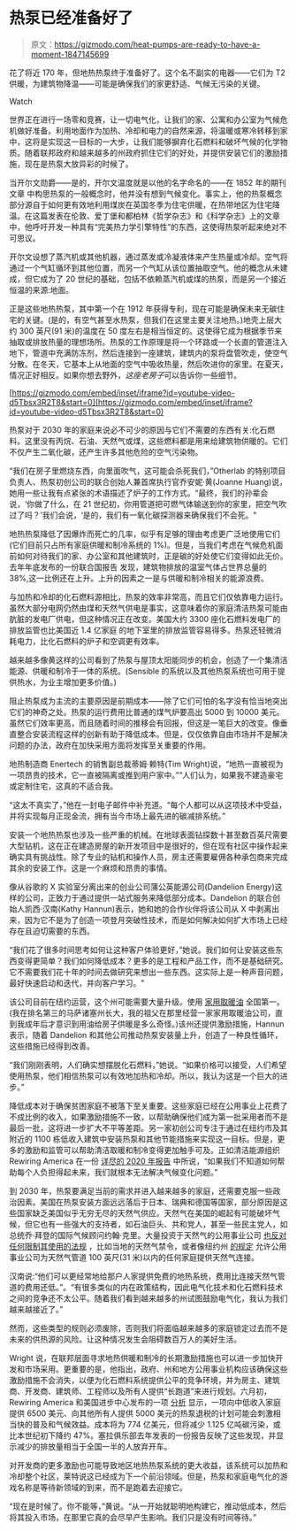 # 热泵已经准备好了

> 原文：<https://gizmodo.com/heat-pumps-are-ready-to-have-a-moment-1847145699>

花了将近 170 年，但地热热泵终于准备好了。这个名不副实的电器——它们为 T2 供暖，为建筑物降温——可能是确保我们的家更舒适、气候无污染的关键。

Watch

世界正在进行一场零和竞赛，让一切电气化，让我们的家、公寓和办公室为气候危机做好准备。利用地面作为加热、冷却和电力的自然来源，将温暖或寒冷转移到家中，这将是实现这一目标的一大步，让我们能够摒弃化石燃料和破坏气候的化学物质。随着联邦政府和越来越多的州政府抓住它们的好处，并提供安装它们的激励措施，现在是热泵大放异彩的时候了。

当开尔文勋爵——是的，开尔文温度就是以他的名字命名的——在 1852 年的期刊文章 中构思热泵的一般概念时，他并没有想到气候变化。事实上，他的热泵概念部分源自于如何更有效地利用煤炭在英国冬季为住宅供暖，在热带地区为住宅降温。在这篇发表在伦敦、爱丁堡和都柏林《哲学杂志》和《科学杂志》上的文章中，他呼吁开发一种具有“完美热力学引擎特性”的东西，这使得热泵听起来绝对不可思议。

开尔文设想了蒸汽机或其他机器，通过蒸发或冷凝液体来产生热量或冷却。空气将通过一个气缸循环到其他位置，而另一个气缸从该位置抽取空气。他的概念从未建成，但它成为了 20 世纪的基础，包括不依赖蒸汽机或煤的热泵，而是另一个接近恒温的来源:地面。

正是这些地热热泵，其中第一个在 1912 年获得专利，现在可能是确保未来无碳住宅的关键。(是的，有空气甚至水热泵，但我们在这里主要关注地热。)地壳上层大约 300 英尺(91 米)的温度在 50 度左右是相当恒定的。这使得它成为根据季节来抽取或排放热量的理想场所。热泵的工作原理是将一个环路或一个长直的管道注入地下，管道中充满防冻剂，然后连接到一座建筑，建筑内的泵将盘管吹走，使空气分散。在冬天，它基本上从地面的空气中吸收热量，然后吹进你的家里。在夏天，情况正好相反。如果你想去野外，*这座老房子*可以告诉你一些细节。

 [https://gizmodo.com/embed/inset/iframe?id=youtube-video-d5Tbsx3R2T8&start=0](https://gizmodo.com/embed/inset/iframe?id=youtube-video-d5Tbsx3R2T8&start=0) 

热泵对于 2030 年的家庭来说必不可少的原因与它们不需要的东西有关:化石燃料。这里没有丙烷、石油、天然气或煤，这些燃料都是用来给建筑物供暖的。它们不仅产生二氧化碳，还产生许多其他危险的空气污染物。

“我们在房子里燃烧东西，向里面吹气，这可能会杀死我们，”Otherlab 的特别项目负责人、热泵初创公司的联合创始人兼首席执行官乔安妮·黄(Joanne Huang)说，她用一些让我有点紧张的术语描述了炉子的工作方式。“最终，我们的孙辈会说，‘你做了什么，在 21 世纪初，你用管道把可燃气体输送到你的家里，把空气吹过了吗？’我们会说，‘是的，我们有一氧化碳探测器来确保我们不会死。"

地热热泵降低了因爆炸而死亡的几率，似乎有足够的理由考虑更广泛地使用它们(它们目前只占所有家庭供暖和制冷系统的 1%)。但是，当我们考虑在气候危机面前如何对待我们的家、办公室和其他建筑时，正是碳的好处使它们变得如此无价。去年年底发布的一份联合国报告 发现，建筑物排放的温室气体占世界总量的 38%,这一比例还在上升。上升的因素之一是与供暖和制冷相关的能源浪费。

与加热和冷却的化石燃料源相比，热泵的效率非常高，而且它们仅依靠电力运行。虽然大部分电网仍然由煤和天然气供电是事实，这意味着你的家庭清洁热泵可能由肮脏的发电厂供电，但这种情况正在改变。美国大约 3300 座化石燃料发电厂的排放监管也比美国近 1.4 亿家庭 的地下室里的排放监管容易得多。热泵还轻微消耗电力，比化石燃料的炉子和空调更有效率。

越来越多像黄这样的公司看到了热泵与屋顶太阳能同步的机会，创造了一个集清洁能源、供暖和制冷于一体的系统。(Sensible 的系统以及其他热泵系统也可用于提供热水，为业主增加更多价值。)

阻止热泵成为主流的主要原因是前期成本——除了它们可怕的名字没有恰当地突出它们的神奇之处。热泵的运行费用比普通的煤气炉要高出 5000 到 10000 美元。虽然它们效率更高，而且随着时间的推移会有回报，但这是一笔巨大的改变。像垂直整合安装流程这样的创新有助于降低成本。但是，仅仅依靠自由市场并不是解决问题的办法，政府在加快采用方面将发挥至关重要的作用。

地热制造商 Enertech 的销售副总裁蒂姆·赖特(Tim Wright)说，“地热一直被视为一项昂贵的技术，它一直被隔离或推到用户家中。”“人们认为，如果我不建造豪宅或定制住宅，这真的不适合我。

“这太不真实了，”他在一封电子邮件中补充道。“每个人都可以从这项技术中受益，并将实现每月正现金流，拥有当今市场上最先进的碳减排系统。”

安装一个地热热泵也涉及一些严重的机械。在地球表面钻探数十甚至数百英尺需要大型钻机，这在正在建造房屋的新开发项目中是很好的，但在现有社区中操作起来确实具有挑战性。除了专业的钻机和操作人员，房主还需要雇佣各种承包商来完成其余的安装工作。这是一个麻烦和昂贵的事情。

像从谷歌的 X 实验室分离出来的创业公司蒲公英能源公司(Dandelion Energy)这样的公司，正致力于通过提供一站式服务来降低部分成本。Dandelion 的联合创始人凯西·汉南(Kathy Hannun)表示，她和她的合作伙伴将该公司从 X 中剥离出来，因为它不是为了创造一项登月突破性技术，而是如何解决如何扩大市场上已经存在且迫切需要的东西。

“我们花了很多时间思考如何让这种客户体验更好，”她说。我们如何让安装这些东西变得更简单？我们如何降低成本？更多的是工程和产品工作，而不是基础研究。它不需要我们花十年的时间去做研究来想出一些东西。这实际上是一种声音问题，最好快速启动和迭代，并向客户学习。"

该公司目前在纽约运营，这个州可能需要大量升级。使用 [家用取暖油](https://www.eia.gov/energyexplained/heating-oil/use-of-heating-oil.php) 全国第一。(我在排名第三的马萨诸塞州长大，我的祖父在那里经营一家家用取暖油公司，直到我成年后才意识到用油给房子供暖是多么奇怪。)该州还提供激励措施，Hannun 表示，随着 Dandelion 和其他公司推动热泵安装量上升，创造了一种良性循环，这些措施已经得到改善。

“我们刚刚表明，人们确实想摆脱化石燃料，”她说。“如果价格可以接受，人们希望使用热泵，他们相信热泵可以有效地加热和冷却。所以，我认为这是一个巨大的进步。”

降低成本对于确保贫困家庭不被落下至关重要。这些家庭已经在公用事业上花费了不成比例的收入，如果激励措施不一致，以帮助确保他们成为第一批采用者而不是最后一批，这将进一步扩大不平等差距。另一家初创公司专注于通过在纽约市及其附近的 1100 栋低收入建筑中安装热泵和其他节能措施来实现这一目标。但是，更多的激励和监管可以帮助清洁取暖和制冷变得更加触手可及。正如清洁能源组织 Rewiring America 在一份 [详尽的 2020 年报告](https://www.rewiringamerica.org/handbook) 中所说，“如果我们不知道如何帮助每个人负担得起未来，我们就根本无法解决气候变化问题。”

到 2030 年，热泵要满足当前的需求并进入越来越多的家庭，还需要克服一些政治因素。美国在热泵安装方面远远落后于日本、瑞典和德国等国家，部分原因是这些国家缺乏美国似乎无穷无尽的天然气供应。天然气在美国的崛起有可能破坏气候，但它也有一些强大的支持者，如石油巨头、共和党人，甚至一些民主党人，如总统乔·拜登的国际气候顾问约翰·克里。大量投资于天然气的公用事业公司 [也反对任何限制其使用的法规](https://gizmodo.com/newly-revealed-emails-show-utilities-are-desperate-to-a-1847007434) ，比如当地的天然气禁令，或者像纽约州 [的规定](http://documents.dps.ny.gov/public/Common/ViewDoc.aspx?DocRefId=%7BA003DB54-B507-4F0D-8C42-39DD71E22672%7D) 允许公用事业公司为天然气管道 100 英尺(31 米)以内的任何家庭提供天然气连接。

汉南说:“他们可以更经常地给那户人家提供免费的地热系统，费用比连接天然气管道的费用还低。”。“有很多类似的内在政策结构，因此电气化技术和化石燃料技术之间的竞争还不太公平。随着我们看到越来越多的州试图鼓励电气化，我认为我们越来越接近了。”

然而，这些类型的规则必须废除，否则我们将面临越来越多的家庭锁定过去而不是未来的供热源的风险。让这种情况发生会阻碍数百万人的美好生活。

Wright 说，在联邦层面寻求地热供暖和制冷的长期激励措施也可以进一步加快开发和市场采用。更重要的是，他指出，政府、州和地方公用事业机构应该确保这些激励措施不会消失，以便为化石燃料系统提供公平的竞争环境，并为房主、建筑商、开发商、建筑师、工程师以及所有人提供“长跑道”来进行规划。六月初，Rewiring America 和美国进步中心发布的一项 [分析](https://www.americanprogress.org/issues/green/reports/2021/06/03/500084/decarbonize-households-america-needs-incentives-electric-appliances/) 显示，一项向中低收入家庭提供 6500 美元、向其他所有人提供 5000 美元的热泵退税的计划可能会刺激相当快的普及和气候效益。成本将为 774 亿美元，但将减少 1.125 亿吨碳污染，或比本世纪初下降约 47%。塞拉俱乐部去年发表的一份报告反映了这些发现，并显示减少的排放量相当于全国一半的人放弃开车。

对开发商的更多激励也可能导致地区地热热泵系统的更大收益，该系统可以加热和冷却整个社区，莱特说这已经成为下一个前沿领域。但是，热泵和家庭电气化的游戏名称是等待新领域的到来，而不是跑着去迎接它。

“现在是时候了。你不能等，”黄说。“从一开始就聪明地构建它，推动低成本，然后将其投入市场，在那里它真的会尽早产生影响。我们只是没有时间等待。”